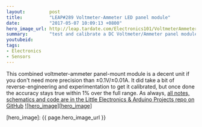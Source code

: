 ```yaml
---
layout:         post
title:          "LEAP#289 Voltmeter-Ammeter LED panel module"
date:           "2017-05-07 10:09:13 +0800"
hero_image_url: http://leap.tardate.com/Electronics101/VoltmeterAmmeterModule/assets/VoltmeterAmmeterModule_build.jpg
summary:        "test and calibrate a DC Voltmeter/Ammeter panel module"
youtubeid:
tags:
- Electronics
- Sensors
---
```


This combined voltmeter-ammeter panel-mount module is a decent unit if you don't need more precision than ±0.1V/±0.01A.
It did take a bit of reverse-engineering and experimentation to get it calibrated, but once done the accuracy
stays true within 1% over the full range.
As always, [all notes, schematics and code are in the Little Electronics & Arduino Projects repo on GitHub][project]
[![hero_image][hero_image]][project]

[leap]: http://leap.tardate.com
[project]: https://github.com/tardate/LittleArduinoProjects/tree/master/Electronics101/VoltmeterAmmeterModule
[hero_image]: {{ page.hero_image_url }}
